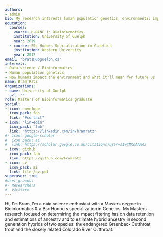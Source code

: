 ```yaml
---
authors:
- admin
bio: My research interests human population genetics, environmental impacts of human activity and physiology.
education:
  courses:
  - course: M.BINF in Bioinformatics
    institution: University of Guelph
    year: 2019
  - course: BSc Honors Specialization in Genetics
    institution: Western University
    year: 2017
email: "bratz@uoguelph.ca"
interests:
- Data science / Bioinformatics
- Human population genetics
- How humans impact the environment and what it'll mean for future us
name: Bram Ratz
organizations:
- name: University of Guelph
  url: ""
role: Masters of Bioinformatics graduate
social:
- icon: envelope
  icon_pack: fas
  link: "#contact"
- icon: "linkedin"
  icon_pack: "fab"
  link: "https://linkedin.com/in/bramratz"
#- icon: google-scholar
#  icon_pack: ai
#  link: https://scholar.google.co.uk/citations?user=sIwtMXoAAAAJ
- icon: github
  icon_pack: fab
  link: https://github.com/bramratz
- icon: cv
  icon_pack: ai
  link: files/cv.pdf
superuser: true
#user_groups:
#- Researchers
#- Visitors
---
```


Hi, I'm Bram, I'm a data science enthusiast with a Masters degree in Bioinformatics & a Bsc Honours specialization in Genetics. My Masters research focused on determining the impact filtering has on data retention and estimations of ancestry and to estimate hybrid ancestry in second generation hybrids of two species: the endangered Greenback Cutthroat trout and the closely related Colorado River Cutthroat.